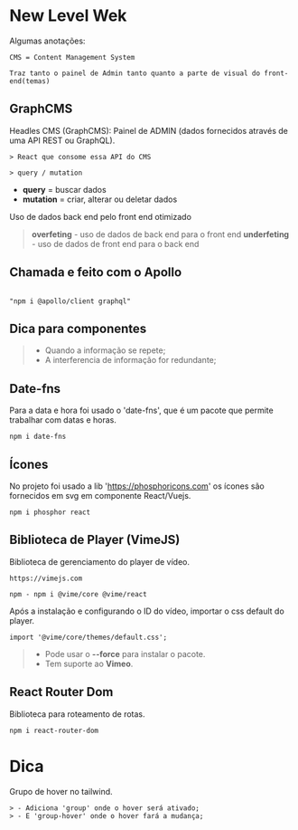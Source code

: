# New Level Wek

Algumas anotações:

```
CMS = Content Management System

Traz tanto o painel de Admin tanto quanto a parte de visual do front-end(temas)
```

## GraphCMS
Headles CMS (GraphCMS): Painel de ADMIN (dados fornecidos através de uma API REST ou GraphQL).

```
> React que consome essa API do CMS

> query / mutation
```

- **query** = buscar dados
- **mutation** = criar, alterar ou deletar dados

Uso de dados back end pelo front end otimizado
> **overfeting** - uso de dados de back end para o front end
> **underfeting** - uso de dados de front end para o back end


## Chamada e feito com o Apollo
```

"npm i @apollo/client graphql"

```


## Dica para componentes
>  - Quando a informação se repete;
>  - A interferencia de informação for redundante;

## Date-fns
Para a data e hora foi usado o 'date-fns', que é um pacote que permite trabalhar com datas e horas.

```
npm i date-fns
```

## Ícones
No projeto foi usado a lib 'https://phosphoricons.com' os ícones são fornecidos em svg em componente React/Vuejs.

```
npm i phosphor react
```

## Biblioteca de Player (VimeJS)

Biblioteca de gerenciamento do player de vídeo.

```
https://vimejs.com

npm - npm i @vime/core @vime/react
```

Após a instalação e configurando o ID do vídeo, importar o css default do player.

```
import '@vime/core/themes/default.css';
```


> - Pode usar o **--force** para instalar o pacote.
> - Tem suporte ao **Vimeo**.

## React Router Dom

Biblioteca para roteamento de rotas.

```
npm i react-router-dom
```

# Dica

Grupo de hover no tailwind.

```
> - Adiciona 'group' onde o hover será ativado;
> - E 'group-hover' onde o hover fará a mudança;
```